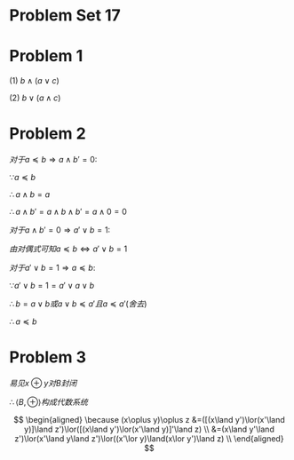 # Problem Set 17

# Problem 1

(1) $b\land(a\lor c)$

(2) $b\lor(a\land c)$


# Problem 2

$对于a\preceq b \Rightarrow a\land b'=0:$

$\because a\preceq b$

$\therefore a\land b=a$

$\therefore a\land b'=a\land b\land b'=a\land 0=0$

$对于a\land b'=0 \Rightarrow a'\lor b=1:$

$由对偶式可知a\preceq b\Leftrightarrow a'\lor b=1$

$对于a'\lor b=1\Rightarrow a\preceq b:$

$\because a'\lor b=1=a'\lor a\lor b$

$\therefore b=a\lor b 或 a\lor b\preceq a'且a\preceq a'(舍去)$

$\therefore a\preceq b$

# Problem 3

$易见x\oplus y对B封闭$

$\therefore \langle B,\oplus\rangle 构成代数系统$

$$
\begin{aligned}
\because (x\oplus y)\oplus z
&=([(x\land y')\lor(x'\land y)]\land z')\lor([(x\land y')\lor(x'\land y)]'\land z) \\
&=(x\land y'\land z')\lor(x'\land y\land z')\lor((x'\lor y)\land(x\lor y')\land z) \\
\end{aligned}
$$